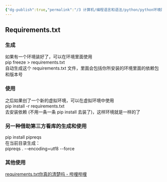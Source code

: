 ```yaml
---
{"dg-publish":true,"permalink":"/3 计算机/编程语言和语法/python/python环境配置/python快速配环境/","title":"python快速配环境"}
---
```



## Requirements.txt
### 生成
如果有一个环境装好了，可以在环境里面使用  
pip freeze \> requirements.txt  
自动生成这个 requirements.txt 文件，里面会包括你所安装的环境里面的依赖包和版本号
### 使用
之后如果创了一个新的虚拟环境，可以在虚拟环境中使用  
pip install -r requirements.txt  
去安装依赖 (不用一条一条 pip install 去装了)，这样环境就是一样的了
### 另一种借助第三方看库的生成和使用
pip install pipreqs  
在当前目录生成：  
pipreqs . --encoding=utf8 --force
### 其他使用
[requirements.txt你真的清楚吗 - 哔哩哔哩](https://www.bilibili.com/read/cv26464241/)